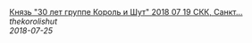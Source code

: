 <!--2018-07-25 07:36:49-->
<div class="yb">
  <a class="nodecor" href="/index.html?rok/knyaz_30_let_gruppe_korol_i_shut_2018_07_19_skk_sankt_peterburg">
    <img class="preview" data-videoid="ylAbaLNQ5tA" src="https://i2.ytimg.com/vi/ylAbaLNQ5tA/hqdefault.jpg" align="middle" alt="">
  </a>
  <div class="inlbl text">
    <a class="nodecor" href="/index.html?rok/knyaz_30_let_gruppe_korol_i_shut_2018_07_19_skk_sankt_peterburg">Князь "30 лет группе Король и Шут" 2018 07 19   СКК, Санкт...</a><br>
    <i class="smaller2">thekorolishut</i><br>
    <i class="smaller3">2018-07-25</i>
  </div>
</div>
